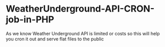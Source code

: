 # WeatherUnderground-API-CRON-job-in-PHP
As we know Weather Underground API is limited or costs so this will help you cron it out and serve flat files to the public
